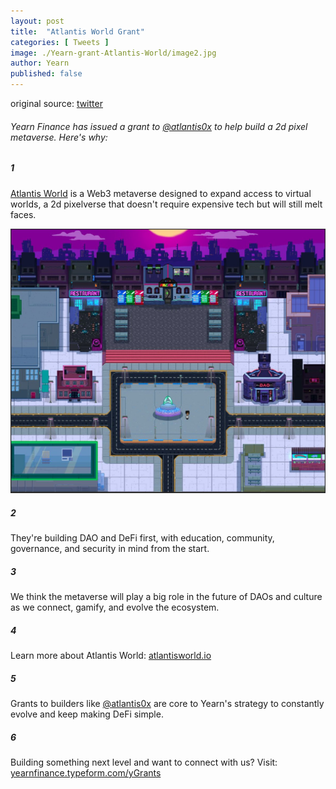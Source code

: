 ```yaml
---
layout: post
title:  "Atlantis World Grant"
categories: [ Tweets ]
image: ./Yearn-grant-Atlantis-World/image2.jpg
author: Yearn
published: false
---
```


original source: [twitter](https://twitter.com/iearnfinance/status/1432387438014435332)

###### Yearn Finance has issued a grant to [@atlantis0x](https://twitter.com/atlantis0x) to help build a 2d pixel metaverse. Here's why:

##### 1

[Atlantis World](https://twitter.com/atlantis0x) is a Web3 metaverse designed to expand access to virtual worlds, a 2d pixelverse that doesn't require expensive tech but will still melt faces.

![](image2.jpg)

##### 2

They're building DAO and DeFi first, with education, community, governance, and security in mind from the start.

##### 3

We think the metaverse will play a big role in the future of DAOs and culture as we connect, gamify, and evolve the ecosystem.

##### 4

Learn more about Atlantis World:  [atlantisworld.io](https://atlantisworld.io)

##### 5

Grants to builders like [@atlantis0x](https://twitter.com/atlantis0x) are core to Yearn's strategy to constantly evolve and keep making DeFi simple.

##### 6

Building something next level and want to connect with us? Visit: [yearnfinance.typeform.com/yGrants](https://yearnfinance.typeform.com/yGrants)
